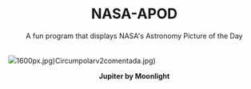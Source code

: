 <div align="center">
  <h1>
    NASA-APOD
  </h1>
</div>
  
<div align="center">
  A fun program that displays NASA's Astronomy Picture of the Day
</div>

<br>

![](https://apod.nasa.gov/apod/image/2311/_GHR7338_3_firma_picc.jpg)1600px.jpg)Circumpolarv2comentada.jpg)

<p align = "center">
  <b>Jupiter by Moonlight</b>
</p>
